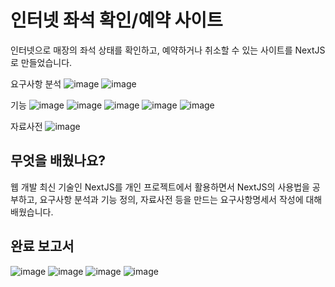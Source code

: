# 인터넷 좌석 확인/예약 사이트
인터넷으로 매장의 좌석 상태를 확인하고, 예약하거나 취소할 수 있는 사이트를 NextJS로 만들었습니다.

요구사항 분석
![image](https://github.com/user-attachments/assets/2ca79cad-466b-4562-9971-a424bc643b6e)
![image](https://github.com/user-attachments/assets/4f927b9e-89c7-4986-b8fa-dc6acb4d1ea5)

기능
![image](https://github.com/user-attachments/assets/3be13a7b-c41b-4602-997f-b114df4c023f)
![image](https://github.com/user-attachments/assets/8975c329-c9ba-4ae9-9a3e-8441ca3a0bbc)
![image](https://github.com/user-attachments/assets/f12a1293-4dff-4493-89cb-6186b612dcce)
![image](https://github.com/user-attachments/assets/03787959-d0c8-4c53-b050-ec5a28da4baa)
![image](https://github.com/user-attachments/assets/0650c4a0-734a-4f8e-b6b2-39f1d159dca6)

자료사전
![image](https://github.com/user-attachments/assets/35c817a4-1a3d-4a61-a0e5-ed561a73dbf8)

## 무엇을 배웠나요?
웹 개발 최신 기술인 NextJS를 개인 프로젝트에서 활용하면서 NextJS의 사용법을 공부하고, 요구사항 분석과 기능 정의, 자료사전 등을 만드는 요구사항명세서 작성에 대해 배웠습니다.

## 완료 보고서
![image](https://github.com/user-attachments/assets/13c2279c-9bc3-478d-9bd5-d9231b72918e)
![image](https://github.com/user-attachments/assets/bfc7396d-ae56-4c86-8c7b-3d16f5125193)
![image](https://github.com/user-attachments/assets/4164de55-f364-47db-b090-caf7c3b2568b)
![image](https://github.com/user-attachments/assets/0707850f-b79e-4f93-886b-de23d7b5b3d4)
